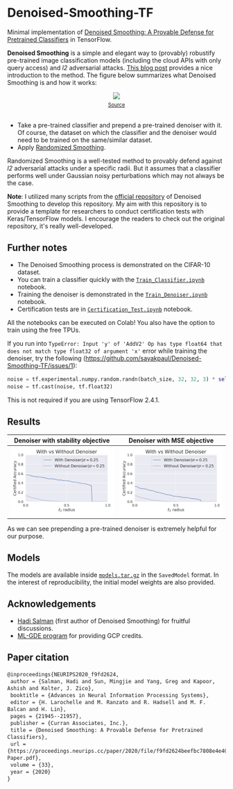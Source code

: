 # Denoised-Smoothing-TF
Minimal implementation of [Denoised Smoothing: A Provable Defense for Pretrained Classifiers](https://arxiv.org/abs/2003.01908) in TensorFlow. 

**Denoised Smoothing** is a simple and elegant way to (provably) robustify pre-trained image classification models (including the cloud APIs with only query access) and _l2_ adversarial attacks. [This blog post](https://www.microsoft.com/en-us/research/blog/denoised-smoothing-provably-defending-pretrained-classifiers-against-adversarial-examples/) provides a nice introduction to the method. The figure below summarizes what Denoised Smoothing is and how it works:

<div align="center">
<img src="https://www.microsoft.com/en-us/research/uploads/prod/2021/02/DenoisedSmoothingFigure4-1024x246.png" width=700></img><br>
<small><a href="https://www.microsoft.com/en-us/research/blog/denoised-smoothing-provably-defending-pretrained-classifiers-against-adversarial-examples/">Source</a></small>
</div><br>

* Take a pre-trained classifier and prepend a pre-trained denoiser with it. Of course, the dataset on which the classifier and the denoiser would need to be trained on the same/similar dataset. 
* Apply [Randomized Smoothing](https://arxiv.org/abs/1902.02918). 

Randomized Smoothing is a well-tested method to provably defend against _l2_ adversarial attacks under a specific radii. But it assumes that a classifier performs well under Gaussian noisy perturbations which may not always be the case.  

**Note**: I utilized many scripts from the [official repository](https://github.com/microsoft/denoised-smoothing) of Denoised Smoothing to develop this repository. My aim with this repository is to provide a template for researchers to conduct certification tests with Keras/TensorFlow models. I encourage the readers to check out the original repository, it's really well-developed. 

## Further notes

* The Denoised Smoothing process is demonstrated on the CIFAR-10 dataset. 
* You can train a classifier quickly with the [`Train_Classifier.ipynb`](https://colab.research.google.com/github/sayakpaul/Denoised-Smoothing-TF/blob/main/Train_Classifier.ipynb) notebook.
* Training the denoiser is demonstrated in the [`Train_Denoiser.ipynb`](https://colab.research.google.com/github/sayakpaul/Denoised-Smoothing-TF/blob/main/Train_Denoiser.ipynb) notebook. 
* Certification tests are in [`Certification_Test.ipynb`](https://colab.research.google.com/github/sayakpaul/Denoised-Smoothing-TF/blob/main/Certification_Test.ipynb) notebook. 

All the notebooks can be executed on Colab! You also have the option to train using the free TPUs.

If you run into `TypeError: Input 'y' of 'AddV2' Op has type float64 that does not match type float32 of argument 'x'` error while training the denoiser, try the following (https://github.com/sayakpaul/Denoised-Smoothing-TF/issues/1):

```python
noise = tf.experimental.numpy.random.randn(batch_size, 32, 32, 3) * self.sigma
noise = tf.cast(noise, tf.float32)
```

This is not required if you are using TensorFlow 2.4.1.

## Results

| Denoiser with stability objective | Denoiser with MSE objective |
| ---------|-------|
| ![](figures/denoiser_stab.png)    | ![](figures/denoiser_mse.png) | 

As we can see prepending a pre-trained denoiser is extremely helpful for our purpose. 

## Models

The models are available inside [`models.tar.gz`](https://github.com/sayakpaul/Denoised-Smoothing-TF/blob/main/models.tar.gz) in the `SavedModel` format. In the interest of reproducibility, the initial model weights are also provided. 

## Acknowledgements

* [Hadi Salman](https://hadisalman.com/) (first author of Denoised Smoothing) for fruitful discussions. 
* [ML-GDE program](https://developers.google.com/programs/experts/) for providing GCP credits. 

## Paper citation
```
@inproceedings{NEURIPS2020_f9fd2624,
 author = {Salman, Hadi and Sun, Mingjie and Yang, Greg and Kapoor, Ashish and Kolter, J. Zico},
 booktitle = {Advances in Neural Information Processing Systems},
 editor = {H. Larochelle and M. Ranzato and R. Hadsell and M. F. Balcan and H. Lin},
 pages = {21945--21957},
 publisher = {Curran Associates, Inc.},
 title = {Denoised Smoothing: A Provable Defense for Pretrained Classifiers},
 url = {https://proceedings.neurips.cc/paper/2020/file/f9fd2624beefbc7808e4e405d73f57ab-Paper.pdf},
 volume = {33},
 year = {2020}
}
```
